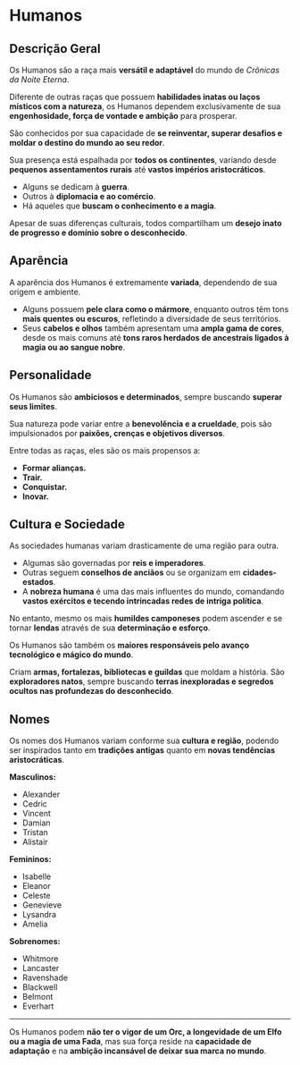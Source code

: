 # Humanos

## Descrição Geral
Os Humanos são a raça mais **versátil e adaptável** do mundo de *Crônicas da Noite Eterna*.  

Diferente de outras raças que possuem **habilidades inatas ou laços místicos com a natureza**, os Humanos dependem exclusivamente de sua **engenhosidade, força de vontade e ambição** para prosperar.  

São conhecidos por sua capacidade de **se reinventar, superar desafios e moldar o destino do mundo ao seu redor**.  

Sua presença está espalhada por **todos os continentes**, variando desde **pequenos assentamentos rurais** até **vastos impérios aristocráticos**.  

- Alguns se dedicam à **guerra**.  
- Outros à **diplomacia e ao comércio**.  
- Há aqueles que **buscam o conhecimento e a magia**.  

Apesar de suas diferenças culturais, todos compartilham um **desejo inato de progresso e domínio sobre o desconhecido**.  

## Aparência
A aparência dos Humanos é extremamente **variada**, dependendo de sua origem e ambiente.  

- Alguns possuem **pele clara como o mármore**, enquanto outros têm tons **mais quentes ou escuros**, refletindo a diversidade de seus territórios.  
- Seus **cabelos e olhos** também apresentam uma **ampla gama de cores**, desde os mais comuns até **tons raros herdados de ancestrais ligados à magia ou ao sangue nobre**.  

## Personalidade
Os Humanos são **ambiciosos e determinados**, sempre buscando **superar seus limites**.  

Sua natureza pode variar entre a **benevolência e a crueldade**, pois são impulsionados por **paixões, crenças e objetivos diversos**.  

Entre todas as raças, eles são os mais propensos a:  
- **Formar alianças.**  
- **Trair.**  
- **Conquistar.**  
- **Inovar.**  

## Cultura e Sociedade
As sociedades humanas variam drasticamente de uma região para outra.  

- Algumas são governadas por **reis e imperadores**.  
- Outras seguem **conselhos de anciãos** ou se organizam em **cidades-estados**.  
- A **nobreza humana** é uma das mais influentes do mundo, comandando **vastos exércitos e tecendo intrincadas redes de intriga política**.  

No entanto, mesmo os mais **humildes camponeses** podem ascender e se tornar **lendas** através de sua **determinação e esforço**.  

Os Humanos são também os **maiores responsáveis pelo avanço tecnológico e mágico do mundo**.  

Criam **armas, fortalezas, bibliotecas e guildas** que moldam a história. São **exploradores natos**, sempre buscando **terras inexploradas e segredos ocultos nas profundezas do desconhecido**.  

## Nomes
Os nomes dos Humanos variam conforme sua **cultura e região**, podendo ser inspirados tanto em **tradições antigas** quanto em **novas tendências aristocráticas**.  

**Masculinos:**  
- Alexander  
- Cedric  
- Vincent  
- Damian  
- Tristan  
- Alistair  

**Femininos:**  
- Isabelle  
- Eleanor  
- Celeste  
- Genevieve  
- Lysandra  
- Amelia  

**Sobrenomes:**  
- Whitmore  
- Lancaster  
- Ravenshade  
- Blackwell  
- Belmont  
- Everhart  

---

Os Humanos podem **não ter o vigor de um Orc, a longevidade de um Elfo ou a magia de uma Fada**, mas sua força reside na **capacidade de adaptação** e na **ambição incansável de deixar sua marca no mundo**.
